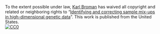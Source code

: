 To the extent possible under law,
[Karl Broman](http://github.com/kbroman) has waived all copyright and
related or neighboring rights to
&ldquo;[Identifying and correcting sample mix-ups in high-dimensional genetic data](https://github.com/kbroman/Talk_SampleMixups)&rdquo;.
This work is published from the United States.
<br/>
[![CC0](http://i.creativecommons.org/p/zero/1.0/88x31.png)](http://creativecommons.org/publicdomain/zero/1.0/)
